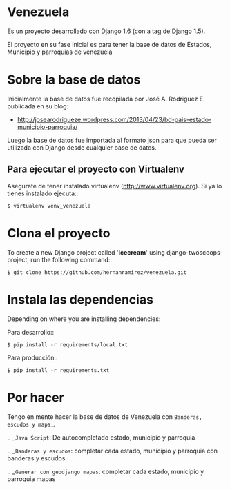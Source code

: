 Venezuela
=========

Es un proyecto desarrollado con Django 1.6 (con a tag de Django 1.5).

El proyecto en su fase inicial es para tener la base de datos de Estados, Municipio y parroquias de venezuela


Sobre la base de datos
======================

Inicialmente la base de datos fue recopilada por José A. Rodriguez E. publicada en su blog:

* http://josearodrigueze.wordpress.com/2013/04/23/bd-pais-estado-municipio-parroquia/

Luego la base de datos fue importada al formato json para que pueda ser utilizada con Django desde cualquier base de datos.


Para ejecutar el proyecto con Virtualenv
----------------------------------------

Asegurate de tener instalado virtualenv (http://www.virtualenv.org). Si ya lo tienes instalado ejecuta::

    $ virtualenv venv_venezuela


Clona el proyecto
=================

To create a new Django project called '**icecream**' using
django-twoscoops-project, run the following command::

    $ git clone https://github.com/hernanramirez/venezuela.git


Instala las dependencias
========================

Depending on where you are installing dependencies:

Para desarrollo::

    $ pip install -r requirements/local.txt

Para producción::

    $ pip install -r requirements.txt

Por hacer
=========

Tengo en mente hacer la base de datos de Venezuela con `Banderas, escudos y mapa`_.

.. _`Java Script`: De autocompletado estado, municipio y parroquia

.. _`Banderas y escudos`: completar cada estado, municipio y parroquia con banderas y escudos

.. _`Generar con geodjango mapas`: completar cada estado, municipio y parroquia mapas
